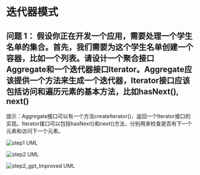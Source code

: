 # 迭代器模式

## 问题 1： 假设你正在开发一个应用，需要处理一个学生名单的集合。首先，我们需要为这个学生名单创建一个容器，比如一个列表。请设计一个聚合接口Aggregate和一个迭代器接口Iterator。Aggregate应该提供一个方法来生成一个迭代器，Iterator接口应该包括访问和遍历元素的基本方法，比如hasNext(), next()

提示：Aggregate接口可以有一个方法createIterator()，返回一个Iterator接口的实现。Iterator接口可以包括hasNext()和next()方法，分别用来检查是否有下一个元素和访问下一个元素。

![step1 UML](https://cdn.jsdelivr.net/gh/huanxueshengmou/picture-host/20241008142145.png)

![step2 UML](https://cdn.jsdelivr.net/gh/huanxueshengmou/picture-host/20241008142129.png)

![step2_gpt_Improved UML](https://cdn.jsdelivr.net/gh/huanxueshengmou/picture-host/20241008142730.png)
